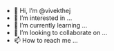 - 👋 Hi, I’m @vivekthej
- 👀 I’m interested in ...
- 🌱 I’m currently learning ...
- 💞️ I’m looking to collaborate on ...
- 📫 How to reach me ...

<!---
vivekthej/vivekthej is a ✨ special ✨ repository because its `README.md` (this file) appears on your GitHub profile.
You can click the Preview link to take a look at your changes.
--->

